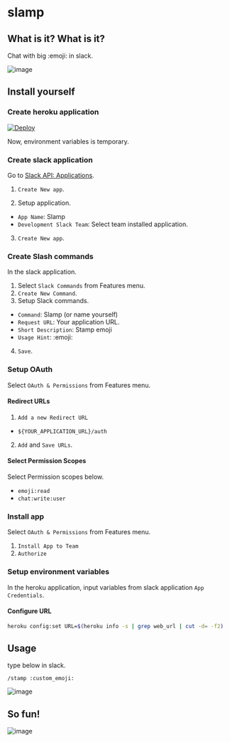 # slamp

## What is it? What is it?

Chat with big :emoji: in slack.

![image](https://github.com/ringogirl/slack-stamp-command/raw/master/images/serval_chan.jpg)

## Install yourself

### Create heroku application

[![Deploy](https://www.herokucdn.com/deploy/button.svg)](https://heroku.com/deploy)

Now, environment variables is temporary.

### Create slack application

Go to [Slack API: Applications](https://api.slack.com/apps).

1. `Create New app`.

2. Setup application.
  - `App Name`: Slamp
  - `Development Slack Team`: Select team installed application.
3. `Create New app`.


### Create Slash commands

In the slack application.

1. Select `Slack Commands` from Features menu.
2. `Create New Command`.
3. Setup Slack commands.
  - `Command`: Slamp (or name yourself)
  - `Request URL`: Your application URL.
  - `Short Description`: Stamp emoji
  - `Usage Hint`: :emoji:
4. `Save`.

### Setup OAuth

Select `OAuth & Permissions` from Features menu.

#### Redirect URLs

1. `Add a new Redirect URL`
  - `${YOUR_APPLICATION_URL}/auth`
2. `Add` and `Save URLs`.

#### Select Permission Scopes

Select Permission scopes below.

- `emoji:read`
- `chat:write:user`

### Install app

Select `OAuth & Permissions` from Features menu.

1. `Install App to Team`
2. `Authorize`

### Setup environment variables

In the heroku application, input variables from slack application `App Credentials`.

#### Configure URL

```sh
heroku config:set URL=$(heroku info -s | grep web_url | cut -d= -f2)
```

## Usage

type below in slack.

`/stamp :custom_emoji:`

![image](https://github.com/ringogirl/slack-stamp-command/raw/master/images/stamp.gif)


## So fun!

![image](https://github.com/ringogirl/slack-stamp-command/raw/master/images/kotsume_kawauso.jpg)
